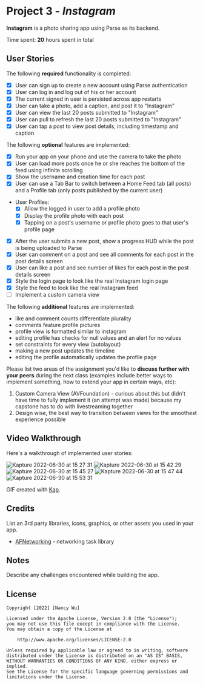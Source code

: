 # Project 3 - *Instagram*

**Instagram** is a photo sharing app using Parse as its backend.

Time spent: **20** hours spent in total

## User Stories

The following **required** functionality is completed:

- [X] User can sign up to create a new account using Parse authentication
- [X] User can log in and log out of his or her account
- [X] The current signed in user is persisted across app restarts
- [X] User can take a photo, add a caption, and post it to "Instagram"
- [X] User can view the last 20 posts submitted to "Instagram"
- [X] User can pull to refresh the last 20 posts submitted to "Instagram"
- [X] User can tap a post to view post details, including timestamp and caption

The following **optional** features are implemented:

- [X] Run your app on your phone and use the camera to take the photo
- [X] User can load more posts once he or she reaches the bottom of the feed using infinite scrolling
- [X] Show the username and creation time for each post
- [X] User can use a Tab Bar to switch between a Home Feed tab (all posts) and a Profile tab (only posts published by the current user)
- User Profiles:
  - [X] Allow the logged in user to add a profile photo
  - [X] Display the profile photo with each post
  - [X] Tapping on a post's username or profile photo goes to that user's profile page
- [X] After the user submits a new post, show a progress HUD while the post is being uploaded to Parse
- [X] User can comment on a post and see all comments for each post in the post details screen
- [X] User can like a post and see number of likes for each post in the post details screen
- [X] Style the login page to look like the real Instagram login page
- [X] Style the feed to look like the real Instagram feed
- [ ] Implement a custom camera view

The following **additional** features are implemented:

- like and comment counts differentiate plurality
- comments feature profile pictures
- profile view is formatted similar to instagram
- editing profile has checks for null values and an alert for no values
- set constraints for every view (autolayout)
- making a new post updates the timeline
- editing the profile automatically updates the profile page

Please list two areas of the assignment you'd like to **discuss further with your peers** during the next class (examples include better ways to implement something, how to extend your app in certain ways, etc):

1. Custom Camera View (AVFoundation) - curious about this but didn't have time to fully implement it (an attempt was made) because my capstone has to do with livestreaming together
2. Design wise, the best way to transition between views for the smoothest experience possible

## Video Walkthrough

Here's a walkthrough of implemented user stories:

![Kapture 2022-06-30 at 15 27 31](https://user-images.githubusercontent.com/65429031/176789782-72eaba95-f931-4f5d-bfd3-46dcebb0e472.gif)
![Kapture 2022-06-30 at 15 42 29](https://user-images.githubusercontent.com/65429031/176790593-faf9b157-ff49-4ae8-b593-a292d7bec0e5.gif)
![Kapture 2022-06-30 at 15 45 27](https://user-images.githubusercontent.com/65429031/176790860-421f930e-60c0-4b28-a5bc-1f2b2b8f72d5.gif)
![Kapture 2022-06-30 at 15 47 44](https://user-images.githubusercontent.com/65429031/176791092-d2a3cb0e-da18-4762-b4ca-4c51ce99d47d.gif)
![Kapture 2022-06-30 at 15 53 31](https://user-images.githubusercontent.com/65429031/176791645-68897de0-7b61-4ef3-8231-8257d2a1c77d.gif)


GIF created with [Kap](https://getkap.co/).

## Credits

List an 3rd party libraries, icons, graphics, or other assets you used in your app.

- [AFNetworking](https://github.com/AFNetworking/AFNetworking) - networking task library

## Notes

Describe any challenges encountered while building the app.

## License

    Copyright [2022] [Nancy Wu]

    Licensed under the Apache License, Version 2.0 (the "License");
    you may not use this file except in compliance with the License.
    You may obtain a copy of the License at

        http://www.apache.org/licenses/LICENSE-2.0

    Unless required by applicable law or agreed to in writing, software
    distributed under the License is distributed on an "AS IS" BASIS,
    WITHOUT WARRANTIES OR CONDITIONS OF ANY KIND, either express or implied.
    See the License for the specific language governing permissions and
    limitations under the License.
